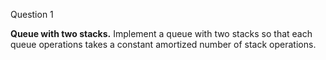 Question 1

**Queue with two stacks.** 
Implement a queue with two stacks so that each queue operations takes a constant amortized number of stack operations.